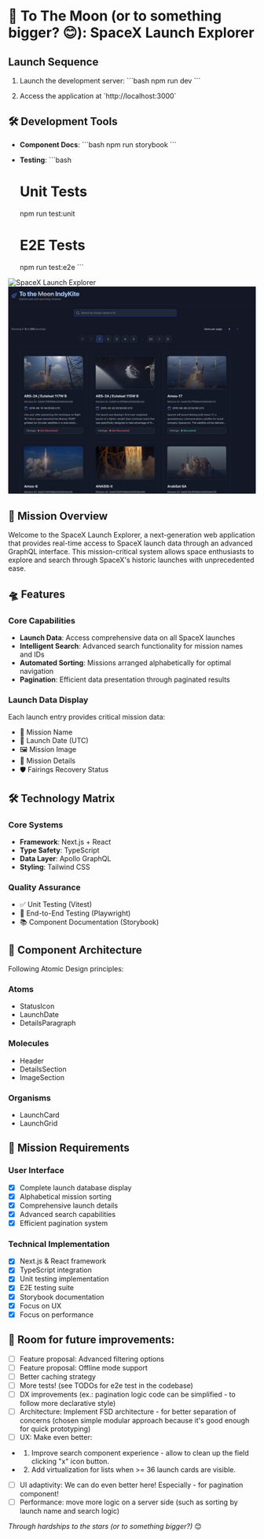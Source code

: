 # 🚀 To The Moon (or to something bigger? 😊): SpaceX Launch Explorer

## Launch Sequence

1. Launch the development server:
\`\`\`bash
npm run dev
\`\`\`

2. Access the application at \`http://localhost:3000\`

## 🛠️ Development Tools

- **Component Docs**:
  \`\`\`bash
  npm run storybook
  \`\`\`

- **Testing**:
  \`\`\`bash
  # Unit Tests
  npm run test:unit

  # E2E Tests
  npm run test:e2e
  \`\`\`

![SpaceX Launch Explorer](https://images.unsplash.com/photo-1517976547714-720226b864c1?ixlib=rb-1.2.1&auto=format&fit=crop&w=1000&q=80)
![UI](src/assets/image.png)

## 🌌 Mission Overview

Welcome to the SpaceX Launch Explorer, a next-generation web application that provides real-time access to SpaceX launch data through an advanced GraphQL interface. This mission-critical system allows space enthusiasts to explore and search through SpaceX's historic launches with unprecedented ease.

## 🛸 Features

### Core Capabilities
- **Launch Data**: Access comprehensive data on all SpaceX launches
- **Intelligent Search**: Advanced search functionality for mission names and IDs
- **Automated Sorting**: Missions arranged alphabetically for optimal navigation
- **Pagination**: Efficient data presentation through paginated results

### Launch Data Display
Each launch entry provides critical mission data:
- 🎯 Mission Name
- 📅 Launch Date (UTC)
- 🖼️ Mission Image
- 📝 Mission Details
- 🛡️ Fairings Recovery Status

## 🛠️ Technology Matrix

### Core Systems
- **Framework**: Next.js + React
- **Type Safety**: TypeScript
- **Data Layer**: Apollo GraphQL
- **Styling**: Tailwind CSS

### Quality Assurance
- ✅ Unit Testing (Vitest)
- 🔄 End-to-End Testing (Playwright)
- 📚 Component Documentation (Storybook)

## 🎨 Component Architecture

Following Atomic Design principles:

### Atoms
- StatusIcon
- LaunchDate
- DetailsParagraph

### Molecules
- Header
- DetailsSection
- ImageSection

### Organisms
- LaunchCard
- LaunchGrid

## 🌟 Mission Requirements

### User Interface
- [x] Complete launch database display
- [x] Alphabetical mission sorting
- [x] Comprehensive launch details
- [x] Advanced search capabilities
- [x] Efficient pagination system

### Technical Implementation
- [x] Next.js & React framework
- [x] TypeScript integration
- [x] Unit testing implementation
- [x] E2E testing suite
- [x] Storybook documentation
- [x] Focus on UX
- [x] Focus on performance

## 🔭 Room for future improvements:

- [ ] Feature proposal: Advanced filtering options
- [ ] Feature proposal: Offline mode support
- [ ] Better caching strategy
- [ ] More tests! (see TODOs for e2e test in the codebase)
- [ ] DX improvements (ex.: pagination logic code can be simplified - to follow more declarative style)
- [ ] Architecture: Implement FSD architecture - for better separation of concerns (chosen simple modular approach because it's good enough for quick prototyping)
- [ ] UX: Make even better:
- 1. Improve search component experience - allow to clean up the field clicking "x" icon button.
- 2. Add virtualization for lists when >= 36 launch cards are visible.
- [ ] UI adaptivity: We can do even better here! Especially - for pagination component!
- [ ] Performance: move more logic on a server side (such as sorting by launch name and search logic)

*Through hardships to the stars (or to something bigger?)* 😊
